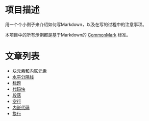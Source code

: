 # 项目描述

用一个个小例子来介绍如何写Markdown，以及在写的过程中的注意事项。

本项目中的所有示例都是基于Markdown的 [CommonMark](https://commonmark.org/) 标准。

# 文章列表

- [块元素和内联元素](300_blocks_and_inlines.md)
- [水平分隔线](401_leaf_blocks_thematic_breaks.md)
- [标题](402_leaf_blocks_atx_headings.md)
- [代码块](405_leaf_blocks_fenced_code_blocks.md)
- [段落](408_leaf_blocks_paragraphs.md)
- [空行](409_leaf_blocks_blank_lines.md)
- [内嵌代码](603_inlines_code_spans.md)
- [换行](609_inlines_line_breaks.md)
